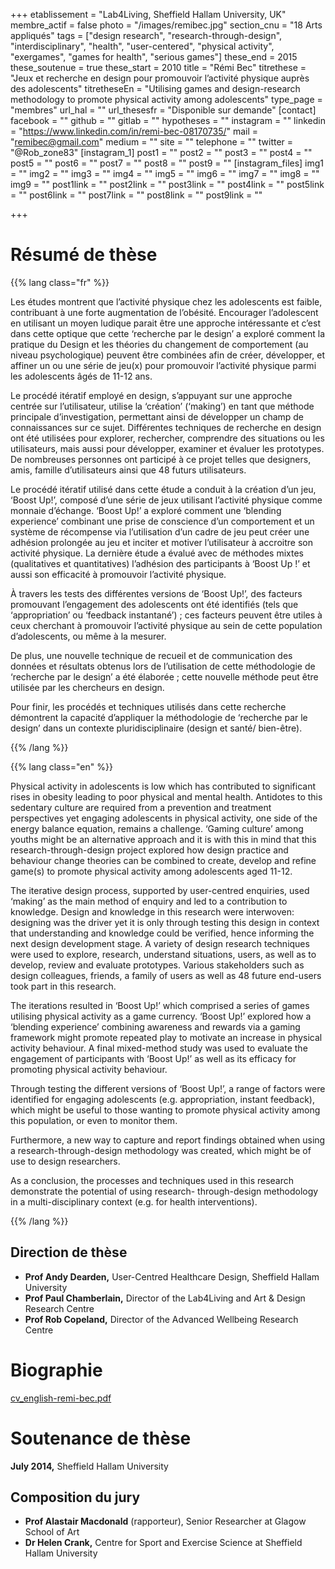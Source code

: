 +++
etablissement = "Lab4Living, Sheffield Hallam University, UK"
membre_actif = false
photo = "/images/remibec.jpg"
section_cnu = "18 Arts appliqués"
tags = ["design research", "research-through-design", "interdisciplinary", "health", "user-centered", "physical activity", "exergames", "games for health", "serious games"]
these_end = 2015
these_soutenue = true
these_start = 2010
title = "Rémi Bec"
titrethese = "Jeux et recherche en design pour promouvoir l’activité physique auprès des adolescents"
titretheseEn = "Utilising games and design-research methodology to promote physical activity among adolescents"
type_page = "membres"
url_hal = ""
url_thesesfr = "Disponible sur demande"
[contact]
facebook = ""
github = ""
gitlab = ""
hypotheses = ""
instagram = ""
linkedin = "https://www.linkedin.com/in/remi-bec-08170735/"
mail = "remibec@gmail.com"
medium = ""
site = ""
telephone = ""
twitter = "@Rob_zone83"
[instagram_1]
post1 = ""
post2 = ""
post3 = ""
post4 = ""
post5 = ""
post6 = ""
post7 = ""
post8 = ""
post9 = ""
[instagram_files]
img1 = ""
img2 = ""
img3 = ""
img4 = ""
img5 = ""
img6 = ""
img7 = ""
img8 = ""
img9 = ""
post1link = ""
post2link = ""
post3link = ""
post4link = ""
post5link = ""
post6link = ""
post7link = ""
post8link = ""
post9link = ""

+++
<!-- Supprimer les parties non remplies (supprimer les blocks de lang s'il n'y a pas deux langues). Tu es libre d'ajouter ce que tu veux à cette partie -->

# Résumé de thèse

{{% lang class="fr" %}}

Les études montrent que l’activité physique chez les adolescents est faible, contribuant à une forte augmentation de l’obésité. Encourager l’adolescent en utilisant un moyen ludique parait être une approche intéressante et c’est dans cette optique que cette ‘recherche par le design’ a exploré comment la pratique du Design et les théories du changement de comportement (au niveau psychologique) peuvent être combinées afin de créer, développer, et affiner un ou une série de jeu(x) pour promouvoir l’activité physique parmi les adolescents âgés de 11-12 ans.

Le procédé itératif employé en design, s’appuyant sur une approche centrée sur l’utilisateur, utilise la ‘création’ (‘making’) en tant que méthode principale d’investigation, permettant ainsi de développer un champ de connaissances sur ce sujet. Différentes techniques de recherche en design ont été utilisées pour explorer, rechercher, comprendre des situations ou les utilisateurs, mais aussi pour développer, examiner et évaluer les prototypes. De nombreuses personnes ont participé à ce projet telles que designers, amis, famille d’utilisateurs ainsi que 48 futurs utilisateurs.

Le procédé itératif utilisé dans cette étude a conduit à la création d’un jeu, ‘Boost Up!’, composé d’une série de jeux utilisant l’activité physique comme monnaie d’échange. ‘Boost Up!’ a exploré comment une ‘blending experience’ combinant une prise de conscience d’un comportement et un système de récompense via l’utilisation d’un cadre de jeu peut créer une adhésion prolongée au jeu et inciter et motiver l’utilisateur à accroitre son activité physique. La dernière étude a évalué avec de méthodes mixtes (qualitatives et quantitatives) l’adhésion des participants à ‘Boost Up !’ et aussi son efficacité à promouvoir l’activité physique.

À travers les tests des différentes versions de ‘Boost Up!’, des facteurs promouvant l’engagement des adolescents ont été identifiés (tels que ‘appropriation’ ou ‘feedback instantané’) ; ces facteurs peuvent être utiles à ceux cherchant à promouvoir l’activité physique au sein de cette population d’adolescents, ou même à la mesurer.

De plus, une nouvelle technique de recueil et de communication des données et résultats obtenus lors de l’utilisation de cette méthodologie de ‘recherche par le design’ a été élaborée ; cette nouvelle méthode peut être utilisée par les chercheurs en design.

Pour finir, les procédés et techniques utilisés dans cette recherche démontrent la capacité d’appliquer la méthodologie de ‘recherche par le design’ dans un contexte pluridisciplinaire (design et santé/ bien-être).

{{% /lang %}}

{{% lang class="en" %}}

Physical activity in adolescents is low which has contributed to significant rises in obesity leading to poor physical and mental health. Antidotes to this sedentary culture are required from a prevention and treatment perspectives yet engaging adolescents in physical activity, one side of the energy balance equation, remains a challenge. ‘Gaming culture’ among youths might be an alternative approach and it is with this in mind that this research-through-design project explored how design practice and behaviour change theories can be combined to create, develop and refine game(s) to promote physical activity among adolescents aged 11-12.

The iterative design process, supported by user-centred enquiries, used ‘making’ as the main method of enquiry and led to a contribution to knowledge. Design and knowledge in this research were interwoven: designing was the driver yet it is only through testing this design in context that understanding and knowledge could be verified, hence informing the next design development stage. A variety of design research techniques were used to explore, research, understand situations, users, as well as to develop, review and evaluate prototypes. Various stakeholders such as design colleagues, friends, a family of users as well as 48 future end-users took part in this research.

The iterations resulted in ‘Boost Up!’ which comprised a series of games utilising physical activity as a game currency. ‘Boost Up!’ explored how a ‘blending experience’ combining awareness and rewards via a gaming framework might promote repeated play to motivate an increase in physical activity behaviour. A final mixed-method study was used to evaluate the engagement of participants with ‘Boost Up!’ as well as its efficacy for promoting physical activity behaviour.

Through testing the different versions of ‘Boost Up!’, a range of factors were identified for engaging adolescents (e.g. appropriation, instant feedback), which might be useful to those wanting to promote physical activity among this population, or even to monitor them.

Furthermore, a new way to capture and report findings obtained when using a research-through-design methodology was created, which might be of use to design researchers.

As a conclusion, the processes and techniques used in this research demonstrate the potential of using research- through-design methodology in a multi-disciplinary context (e.g. for health interventions).

{{% /lang %}}

## Direction de thèse

* **Prof Andy Dearden,** User-Centred Healthcare Design, Sheffield Hallam University
* **Prof Paul Chamberlain,** Director of the Lab4Living and Art & Design Research Centre
* **Prof Rob Copeland,** Director of the Advanced Wellbeing Research Centre

# Biographie

[cv_english-remi-bec.pdf](/images/cv_english-remi-bec.pdf "cv_english-remi-bec.pdf")

# Soutenance de thèse

**July 2014,** Sheffield Hallam University

## Composition du jury

* **Prof Alastair Macdonald** (rapporteur), Senior Researcher at Glagow School of Art
* **Dr Helen Crank,** Centre for Sport and Exercise Science at Sheffield Hallam University